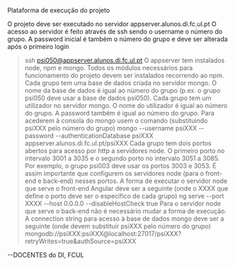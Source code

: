 Plataforma de execução do projeto

O projeto deve ser executado no servidor appserver.alunos.di.fc.ul.pt
O acesso ao servidor é feito através de ssh sendo o username o número do grupo. A password inicial é também o número do grupo e deve ser alterada após o primeiro login
> ssh psi050@appserver.alunos.di.fc.ul.pt
O appserver tem instalados node, npm e mongo. Todos os módulos necessários para funcionamento do projeto devem ser instalados recorrendo ao npm.
Cada grupo tem uma base de dados criada no servidor mongo. O nome da base de dados é igual ao número do grupo (p.ex. o grupo psi050 deve usar a base de dados psi050). 
Cada grupo tem um utilizador no servidor mongo. O nome do utilizador é igual ao número do grupo. A password também é igual ao número do grupo. Para acederem à consola do mongo usem o comando (substituindo psiXXX pelo número do grupo)
mongo --username psiXXX --password --authenticationDatabase psiXXX appserver.alunos.di.fc.ul.pt/psiXXX
Cada grupo tem dois portos abertos para acesso por http a servidores node. O primeiro porto no intervalo 3001 a 3035 e o segundo porto no intervalo 3051 a 3085. Por exemplo, o grupo psi003 deve usar os portos 3003 e 3053. É assim importante que configurem os servidores node (para o front-end e back-end) nesses portos.
A forma de executar o servidor node que serve o front-end Angular deve ser a seguinte (onde o XXXX que define o porto deve ser o específico de cada grupo)
ng serve --port XXXX --host 0.0.0.0 --disableHostCheck true
Para o servidor node que serve o back-end não é necessário mudar a forma de execução.
A connection string para acesso à base de dados mongo deve ser a seguinte (onde devem substituir psiXXX pelo número do grupo)
mongodb://psiXXX:psiXXX@localhost:27017/psiXXX?retryWrites=true&authSource=psiXXX


--DOCENTES do DI, FCUL

